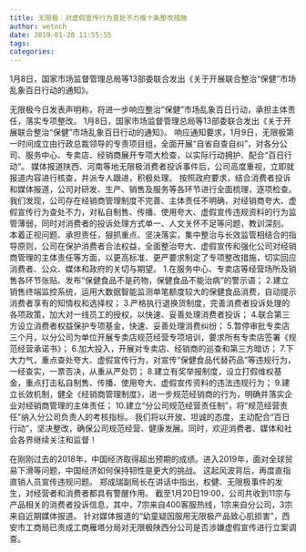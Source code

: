 ```yaml
---
title: 无限极：对虚假宣传行为查处不力推十条整改措施
author: wetech
date: 2019-01-28 11:55:55
tags: 
categories: 
---
```

1月8日，国家市场监督管理总局等13部委联合发出《关于开展联合整治“保健”市场乱象百日行动的通知》。
<!-- more -->
无限极今日发表声明称，将进一步响应整治“保健”市场乱象百日行动，承担主体责任，落实专项整改。
1月8日，国家市场监督管理总局等13部委联合发出《关于开展联合整治“保健”市场乱象百日行动的通知》。
响应通知要求，1月9日，无限极第一时间成立由行政总裁领导的专责项目组，全面开展“自省自查自纠”，对各分公司、服务中心、专卖店、经销商展开专项大检查，以实际行动拥护、配合“百日行动”。
媒体报道陕西、河南等地无限极消费者投诉事件后，公司高度重视，立即就报道内容进行核查，并派专人跟进，积极处理。
按照政府要求，结合消费者投诉和媒体报道，公司对研发、生产、销售及服务等各环节进行全面梳理，逐项检查。我们发现，公司存在经销商管理制度不完善、主体责任不明确，对经销商夸大、虚假宣传行为查处不力，对私自制售、传播、使用夸大、虚假宣传违规资料的行为监管薄弱，同时对消费者的投诉处理方式单一、人文关怀不足等问题，教训深刻。
本着正视问题、承担责任，狠抓重点、坚决落实，集中整治与长效监管相结合的指导原则，公司在保护消费者合法权益，全面整治夸大、虚假宣传和强化公司对经销商管理的主体责任等方面，以更高标准、更严要求制定了专项整改措施，切实回应消费者、公众、媒体和政府的关切与期望。
1.在服务中心、专卖店等经营场所及销售各环节张贴、发布“保健食品不是药物，保健食品不能治病”的警示语；
2.建立销售终端监控系统，运用大数据智能监测单笔额度较大的保健食品消费，自动提示消费者享有的知情权和选择权；
3.严格执行退换货制度，完善消费者投诉处理的各项政策，加大对一线员工的授权，以快速、妥善处理消费者投诉；
4.联合第三方设立消费者权益保护专项基金，快速、妥善处理消费纠纷；
5.暂停审批专卖店三个月，以分公司为单位开展专卖店规范经营专项培训，要求所有专卖店签署《规范经营承诺书》；
6.加大投入，开展对专卖店、经销商的巡查和第三方暗访；
7.下大力气，重点查处夸大、虚假宣传行为，对宣传“保健食品代替药品”等违规行为，一经查实，一票否决，从重从严处罚；
8.建立有奖举报制度，设立打假维权基金，重点打击私自制售、传播、使用夸大、虚假宣传资料的违法违规行为；
9.建立长效机制，健全《经销商管理制度》，进一步规范经销商的行为，明确并落实企业对经销商管理的主体责任；
10.建立“分公司规范经营责任制”，将“规范经营责任”纳入分公司负责人的考核指标。
我们将以开放、坦诚的态度，主动配合“百日行动”，坚决整改，确保公司规范经营、健康发展。同时，欢迎消费者、媒体和社会各界继续关注和监督！
 
 
在刚刚过去的2018年，中国经济取得超出预期的成绩。进入2019年，面对全球贸易下滑等问题，中国经济如何保持韧性是更大的挑战。
这起风波背后，再度直指直销人员宣传违规问题。
郑成瑞副局长在讲话中指出，权健、无限极事件的发生，对经营者和消费者都具有警醒作用。
截至1月20日19:00，公司共收到11宗与产品相关的消费者投诉信息，其中，7宗来自400客服热线，1宗来自分公司，3宗来自近期媒体报道。
针对媒体报道的“幼童疑因服用无限极产品致心肌损害”，西安市工商局已责成工商雁塔分局对无限极陕西分公司是否涉嫌虚假宣传进行立案调查。
